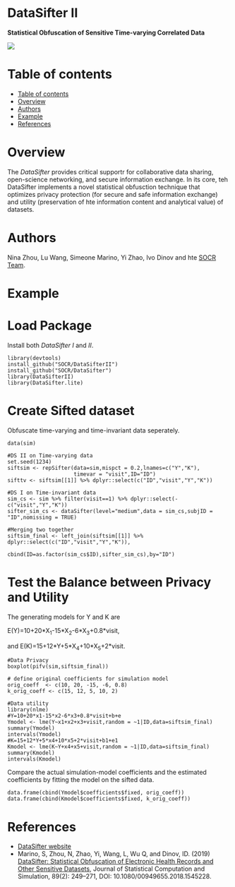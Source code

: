 # DataSifter II

**Statistical Obfuscation of Sensitive Time-varying Correlated Data**

<a href="http://socr.umich.edu/"><img align="middle" src="http://socr.umich.edu/HTML5/DataSifter/img/DataSifter_V1_FrameworkDiagram.png"></a>

Table of contents
=================

<!--tc-->
   * [Table of contents](#table-of-contents)
   * [Overview](#overview)
   * [Authors](#authors)
   * [Example](#example)
   * [References](#references)
<!--tc-->

Overview
========
The *DataSifter* provides critical supportr for collaborative data sharing, open-science networking, and secure information exchange. In its core, teh DataSifter implements a novel statistical obfusction technique that optimizes privacy protection (for secure and safe information exchange) and utility (preservation of hte information content and analytical value) of datasets. 

Authors
=======
Nina Zhou, Lu Wang, Simeone Marino, Yi Zhao, Ivo Dinov and hte [SOCR Team](http://www.socr.umich.edu/people/).

Example
=======

# Load Package

Install both *DataSifter I* and *II*.

```{r}
library(devtools)
install_github("SOCR/DataSifterII")
install_github("SOCR/DataSifter")
library(DataSifterII)
library(DataSifter.lite)
```

# Create Sifted dataset

Obfuscate time-varying and time-invariant data seperately.

```{r}
data(sim)

#DS II on Time-varying data
set.seed(1234)
siftsim <- repSifter(data=sim,mispct = 0.2,lnames=c("Y","K"),
                     timevar = "visit",ID="ID")
sifttv <- siftsim[[1]] %>% dplyr::select(c("ID","visit","Y","K"))

#DS I on Time-invariant data
sim_cs <- sim %>% filter(visit==1) %>% dplyr::select(-c("visit","Y","K"))
sifter_sim_cs <- dataSifter(level="medium",data = sim_cs,subjID = "ID",nomissing = TRUE)

#Merging two together
siftsim_final <- left_join(siftsim[[1]] %>% dplyr::select(c("ID","visit","Y","K")),
                           cbind(ID=as.factor(sim_cs$ID),sifter_sim_cs),by="ID")
```

# Test the Balance between Privacy and Utility

The generating models for Y and K are

E(Y)=10+20\*X<sub>1</sub>-15\*X<sub>2</sub>-6\*X<sub>3</sub>+0.8\*visit,

and E(K)=15+12\*Y+5\*X<sub>4</sub>+10\*X<sub>5</sub>+2\*visit.

```{r}
#Data Privacy
boxplot(pifv(sim,siftsim_final))

# define original coefficients for simulation model
orig_coeff  <- c(10, 20, -15, -6, 0.8)
k_orig_coeff <- c(15, 12, 5, 10, 2)

#Data utility
library(nlme)
#Y=10+20*x1-15*x2-6*x3+0.8*visit+b+e
Ymodel <- lme(Y~x1+x2+x3+visit,random = ~1|ID,data=siftsim_final)
summary(Ymodel)
intervals(Ymodel)
#K=15+12*Y+5*x4+10*x5+2*visit+b1+e1
Kmodel <- lme(K~Y+x4+x5+visit,random = ~1|ID,data=siftsim_final)
summary(Kmodel)
intervals(Kmodel)
```

Compare the actual simulation-model coefficients and the estimated coefficients by fitting the model on the sifted data.

```{r}
data.frame(cbind(Ymodel$coefficients$fixed, orig_coeff))
data.frame(cbind(Kmodel$coefficients$fixed, k_orig_coeff))
```

References
==========

* [DataSifter website](http://datasifter.org)
* Marino, S, Zhou, N, Zhao, Yi, Wang, L, Wu Q, and Dinov, ID. (2019) [DataSifter: Statistical Obfuscation of Electronic Health Records and Other Sensitive Datasets](https://doi.org/10.1080/00949655.2018.1545228), Journal of Statistical Computation and Simulation, 89(2): 249–271, DOI: 10.1080/00949655.2018.1545228.

